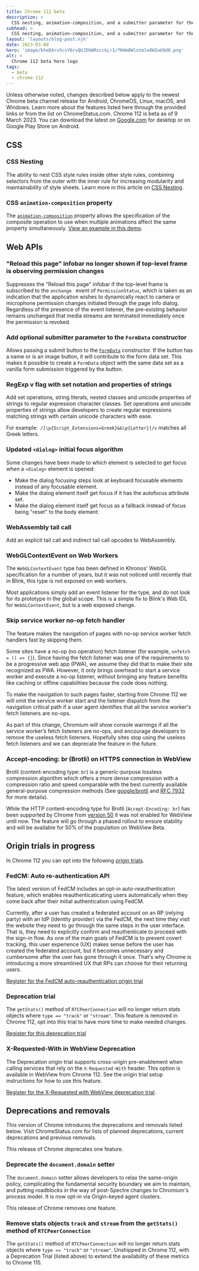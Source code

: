 ```yaml
---
title: Chrome 112 beta
description: >
  CSS nesting, animation-composition, and a submitter parameter for the FormData constructor.
subhead: >
  CSS nesting, animation-composition, and a submitter parameter for the FormData constructor.
layout: 'layouts/blog-post.njk'
date: 2023-03-09
hero: 'image/kheDArv5csY6rvQUJDbWRscckLr1/fKHm0WlotmleOWIwU9d0.png'
alt: >
  Chrome 112 beta hero logo
tags:
  - beta
  - chrome-112
---
```


Unless otherwise noted, changes described below apply to the newest Chrome beta channel release for Android, ChromeOS, Linux, macOS, and Windows. Learn more about the features listed here through the provided links or from the list on ChromeStatus.com. Chrome 112 is beta as of 9 March 2023. You can download the latest on [Google.com](https://www.google.com/chrome/beta/) for desktop or on Google Play Store on Android.

## CSS

### CSS Nesting

The ability to nest CSS style rules inside other style rules, combining selectors from the outer with the inner rule for increasing modularity and maintainability of style sheets. Learn more in this article on [CSS Nesting](/articles/css-nesting/).

### CSS `animation-composition` property

The [`animation-composition`](https://developer.mozilla.org/docs/Web/CSS/animation-composition) property allows the specification of the composite operation to use when multiple animations affect the same property simultaneously. [View an example in this demo](https://codepen.io/argyleink/pen/BaPxMWb).

## Web APIs

### "Reload this page" infobar no longer shown if top-level frame is observing permission changes

Suppresses the "Reload this page" infobar if the top-level frame is subscribed to the `onchange ` event of `PermissionStatus`, which is taken as an indication that the application wishes to dynamically react to camera or microphone permission changes initiated through the page info dialog. Regardless of the presence of the event listener, the pre-existing behavior remains unchanged that media streams are terminated immediately once the permission is revoked. 

### Add optional submitter parameter to the `FormData` constructor

Allows passing a submit button to the [`FormData`](https://developer.mozilla.org/docs/Web/API/FormData) constructor. If the button has a name or is an image button, it will contribute to the form data set. This makes it possible to create a `FormData` object with the same data set as a vanilla form submission triggered by the button.

### RegExp v flag with set notation and properties of strings

Add set operations, string literals, nested classes and unicode properties of strings to regular expression character classes. Set operations and unicode properties of strings allow developers to create regular expressions matching strings with certain unicode characters with ease. 

For example:` /[\p{Script_Extensions=Greek}&&\p{Letter}]/v` matches all Greek letters. 

### Updated `<dialog>` initial focus algorithm

Some changes have been made to which element is selected to get focus when a `<dialog>` element is opened: 

- Make the dialog focusing steps look at keyboard focusable elements instead of any focusable element.
- Make the dialog element itself get focus if it has the autofocus attribute set.
- Make the dialog element itself get focus as a fallback instead of focus being "reset" to the body element. 

### WebAssembly tail call

Add an explicit tail call and indirect tail call opcodes to WebAssembly. 

### WebGLContextEvent on Web Workers

The `WebGLContextEvent` type has been defined in Khronos' WebGL specification for a number of years, but it was not noticed until recently that in Blink, this type is not exposed on web workers. 

Most applications simply add an event listener for the type, and do not look for its prototype in the global scope. This is a simple fix to Blink's Web IDL for `WebGLContextEvent`, but is a web exposed change.

###  Skip service worker no-op fetch handler

The feature makes the navigation of pages with no-op service worker fetch handlers fast by skipping them.

Some sites have a no-op (no operation) fetch listener (for example, `onfetch = () => {}`).  Since having the fetch listener was one of the requirements to be a progressive web app (PWA), we assume they did that to make their site recognized as PWA.  However, it only brings overhead to start a service worker and execute a no-op listener, without bringing any feature benefits like caching or offline capabilities because the code does nothing.

To make the navigation to such pages faster, starting from Chrome 112 we will omit the service worker start and the listener dispatch from the navigation critical path if a user agent identifies that all the service worker's fetch listeners are no-ops.

As part of this change, Chromium will show console warnings if all the service worker’s fetch listeners are no-ops, and encourage developers to remove the useless fetch listeners.  Hopefully sites stop using the useless fetch listeners and we can deprecate the feature in the future.

### Accept-encoding: br (Brotli) on HTTPS connection in WebView

Brotli (content-encoding type: `br`)  is a generic-purpose lossless compression algorithm which offers a more dense compression with a compression ratio and speed comparable with the best currently available general-purpose compression methods (See [google/brotli](https://github.com/google/brotli) and [RFC 7932](https://tools.ietf.org/html/rfc7932) for more details).

While the HTTP content-encoding type for Brotli (`Accept-Encoding: br`) has been supported by Chrome from [version 50](http://chromestatus.com/feature/5420797577396224) it was not enabled for WebView until now. The feature will go through a phased rollout to ensure stability and will be available for 50% of the population on WebView Beta.

## Origin trials in progress

In Chrome 112 you can opt into the following [origin trials](/docs/web-platform/origin-trials/). 

### FedCM: Auto re-authentication API

The latest version of FedCM includes an opt-in auto-reauthentication feature, which enables reauthenticaticating users automatically when they come back after their initial authentication using FedCM.

Currently, after a user has created a federated account on an RP (relying party) with an IdP (identity provider) via the FedCM, the next time they visit the website they need to go through the same steps in the user interface. That is, they need to explicitly confirm and reauthenticate to proceed with the sign-in flow. As one of the main goals of FedCM is to prevent covert tracking, this user experience (UX) makes sense before the user has created the federated account, but it becomes unnecessary and cumbersome after the user has gone through it once. That's why Chrome is introducing a more streamlined UX that RPs can choose for their returning users.

[Register for the FedCM auto-reauthentication origin trial](/origintrials/#/view_trial/2426314299245854721)

### Deprecation trial 

The `getStats()` method of `RTCPeerConnection` will no longer return stats objects where `type == "track"` or `"stream"`. This feature is removed in Chrome 112, opt into this trial to have more time to make needed changes.

[Register for this deprecation trial](/origintrials/#/view_trial/440789813528887296)

### X-Requested-With in WebView Deprecation

The Deprecation origin trial supports cross-origin pre-enablement when calling services that rely on the `X-Requested-With` header. This option is available in WebView from Chrome 112. See the origin trial setup instructions for how to use this feature.

[Register for the X-Requested with WebView deprecation trial](/origintrials/#/view_trial/1390486384950640641).

## Deprecations and removals

This version of Chrome introduces the deprecations and removals listed below. Visit ChromeStatus.com for lists of planned deprecations, current deprecations and previous removals.

This release of Chrome deprecates one feature.

### Deprecate the `document.domain` setter

The `document.domain` setter allows developers to relax the same-origin policy, complicating the fundamental security boundary we aim to maintain, and putting roadblocks in the way of post-Spectre changes to Chromium's process model. It is now opt-in via Origin-keyed agent clusters.

This release of Chrome removes one feature.

### Remove stats objects `track` and `stream` from the `getStats()` method of `RTCPeerConnection` 

The `getStats()` method of `RTCPeerConnection`  will no longer return stats objects where `type == "track"` or `"stream"`. Unshipped in Chrome 112, with a Deprecation Trial (listed above) to extend the availability of these metrics to Chrome 115.

